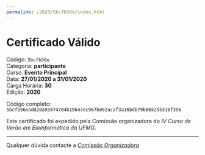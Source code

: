 ```yaml
---
permalink: /2020/5bcfb56e/index.html
---
```


# Certificado Válido

Código: `5bcfb56e`<br>
Categoria: **participante**<br>
Curso: **Evento Principal**<br>
Data: **27/01/2020 a 31/01/2020**<br>
Carga Horária: **30**<br>
Edição: **2020**<br>


Código completo: `5bcfb56eadd20a93474704b19647ec967b002acaf3a16bdb79b865255316f396`


Este certificado foi expedido pela Comissão organizadora do *IV Curso de Verão em Bioinformática da UFMG*.

----

Qualquer dúvida contacte a [_Comissão Organizadora_](<mailto:cursobioinfoufmg@gmail.com$subject=[Certificados]>)

